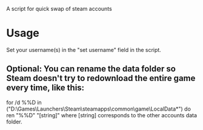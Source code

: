 A script for quick swap of steam accounts

# Usage
Set your username(s) in the "set username" field in the script.
## Optional: You can rename the data folder so Steam doesn't try to redownload the entire game every time, like this:
for /d %%D in ("D:\Games\Launchers\Steam\steamapps\common\game\LocalData\*") do ren "%%D" "[string]" where [string] corresponds to the other accounts data folder.